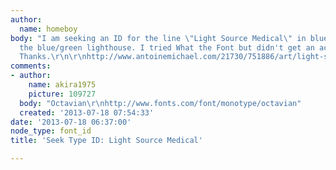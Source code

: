 ```yaml
---
author:
  name: homeboy
body: "I am seeking an ID for the line \"Light Source Medical\" in blue underneath
  the blue/green lighthouse. I tried What the Font but didn't get an accurate ID.
  Thanks.\r\n\r\nhttp://www.antoinemichael.com/21730/751886/art/light-source-medical\r\n\r\n"
comments:
- author:
    name: akira1975
    picture: 109727
  body: "Octavian\r\nhttp://www.fonts.com/font/monotype/octavian"
  created: '2013-07-18 07:54:33'
date: '2013-07-18 06:37:00'
node_type: font_id
title: 'Seek Type ID: Light Source Medical'

---
```

